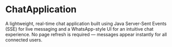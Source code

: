# ChatApplication
A lightweight, real-time chat application built using Java Server-Sent Events (SSE) for live messaging and a WhatsApp-style UI for an intuitive chat experience. No page refresh is required — messages appear instantly for all connected users.
